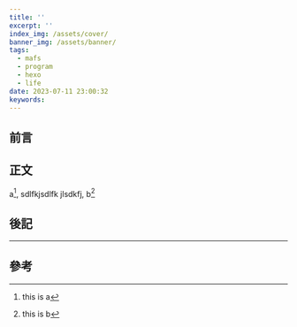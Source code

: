 ```yaml
---
title: ''
excerpt: ''
index_img: /assets/cover/
banner_img: /assets/banner/
tags:
  - mafs
  - program
  - hexo
  - life
date: 2023-07-11 23:00:32
keywords:
---
```


<!-- Latex Protector: Remove "@" before use -->

<!--@lp:skip-all-->
<!--@lp:skip-some-->

<!-- EMSP Replacer: Auto replacement of double full-width white-space with &emsp;&emsp; -->

<!-- Spoiler Replacer: Replace ||text||  with {% spoiler text %} -->

<!--@sprp:skip-all-->


## 前言

## 正文

a[^2], sdlfkjsdlfk jlsdkfj, b[^1]

## 後記

---

## 參考

[^1]: this is b
[^2]: this is a
